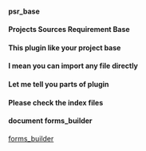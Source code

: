 #### psr_base
#### Projects Sources Requirement Base



#### This plugin like your project base
#### I mean you can import any file directly



#### Let me tell you parts of plugin
#### Please check the index files

####
####

#### document forms_builder
[forms_builder](https://github.com/plugcreator2002/psr_base/blob/main/lib/plugin_emulators/forms_builder/document.md)
